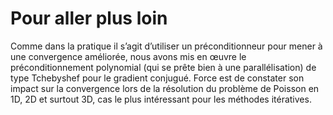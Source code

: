 # Pour aller plus loin

Comme dans la pratique il s’agit d’utiliser un préconditionneur pour mener à une convergence améliorée, nous avons mis en œuvre le préconditionnement polynomial (qui se prête bien à une parallélisation) de type Tchebyshef pour le gradient conjugué. Force est de constater son impact sur la convergence lors de la résolution du problème de Poisson en 1D, 2D et surtout 3D, cas le plus intéressant pour les méthodes itératives.
